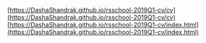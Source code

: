 [https://DashaShandrak.github.io/rsschool-2019Q1-cv/cv](https://DashaShandrak.github.io/rsschool-2019Q1-cv/cv)
[https://DashaShandrak.github.io/rsschool-2019Q1-cv/index.html](https://DashaShandrak.github.io/rsschool-2019Q1-cv/index.html)
